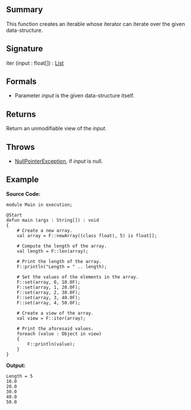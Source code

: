 ## Summary

This function creates an iterable whose iterator can iterate over the given data-structure.

## Signature

iter (input : float[]) : [List](https://docs.oracle.com/javase/7/docs/api/java/util/List.html)

## Formals

+ Parameter <i>input</i> is the given data-structure itself.

## Returns

Return an unmodifiable view of the <i>input</i>.

## Throws

+ [NullPointerException](https://docs.oracle.com/javase/7/docs/api/java/lang/NullPointerException.html), if <i>input</i> is null.

## Example

**Source Code:**

```plain
module Main in execution;

@Start
defun main (args : String[]) : void
{
    # Create a new array. 
    val array = F::newArray((class float), 5) is float[];

    # Compute the length of the array. 
    val length = F::len(array);

    # Print the length of the array. 
    F::println("Length = " .. length);

    # Set the values of the elements in the array.
    F::set(array, 0, 10.0F);
    F::set(array, 1, 20.0F);
    F::set(array, 2, 30.0F);
    F::set(array, 3, 40.0F);
    F::set(array, 4, 50.0F);

    # Create a view of the array.
    val view = F::iter(array);

    # Print the aforesaid values. 
    foreach (value : Object in view)
    {
        F::println(value);
    }
}
```

**Output:**

```plain
Length = 5
10.0
20.0
30.0
40.0
50.0
```

